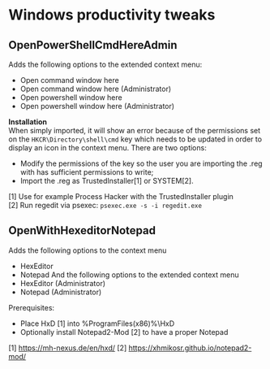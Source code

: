 # Windows productivity tweaks
## OpenPowerShellCmdHereAdmin
Adds the following options to the extended context menu:
* Open command window here
* Open command window here (Administrator)
* Open powershell window here
* Open powershell window here (Administrator)

**Installation**  
When simply imported, it will show an error because of the permissions set on the ```HKCR\Directory\shell\cmd``` key which needs to be updated in order to display an icon in the context menu.
There are two options:
* Modify the permissions of the key so the user you are importing the .reg with has sufficient permissions to write;
* Import the .reg as TrustedInstaller[1] or SYSTEM[2].


[1] Use for example Process Hacker with the TrustedInstaller plugin  
[2] Run regedit via psexec: ```psexec.exe -s -i regedit.exe```


## OpenWithHexeditorNotepad
Adds the following options to the context menu
* HexEditor
* Notepad
And the following options to the extended context menu
* HexEditor (Administrator)
* Notepad (Administrator)

Prerequisites:
* Place HxD [1] into %ProgramFiles(x86)%\HxD
* Optionally install Notepad2-Mod [2] to have a proper Notepad


[1] https://mh-nexus.de/en/hxd/
[2] https://xhmikosr.github.io/notepad2-mod/
